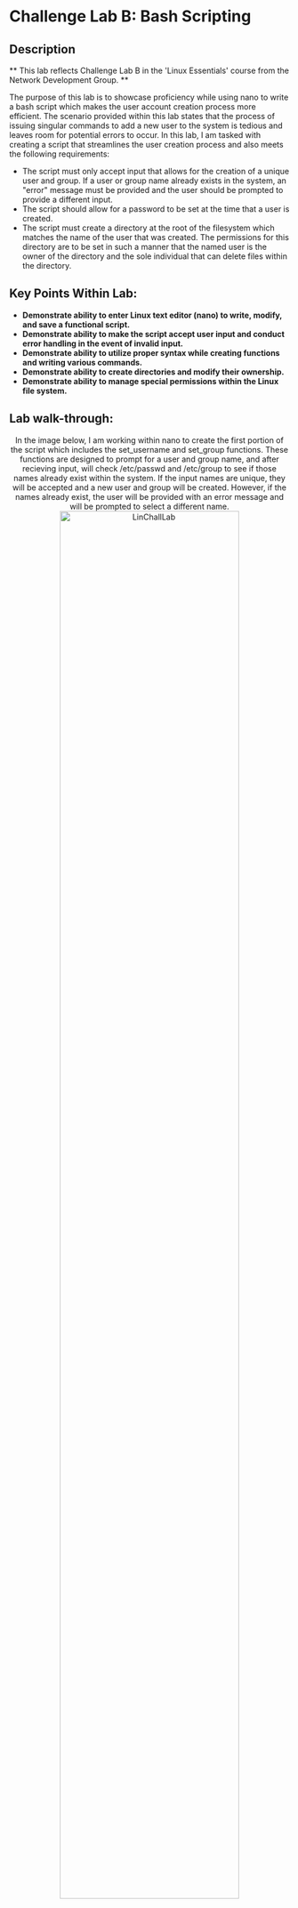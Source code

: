 <h1>Challenge Lab B: Bash Scripting</h1>
<!--
 ### [YouTube Demonstration](https://youtu.be/INSERT-DEMO-LINK-HERE)
--!>

<h2>Description</h2>
** This lab reflects Challenge Lab B in the 'Linux Essentials' course from the Network Development Group. **

The purpose of this lab is to showcase proficiency while using nano to write a bash script which makes the user account creation process more efficient. The scenario provided within this lab states that the process of issuing singular commands to add a new user to the system is tedious and leaves room for potential errors to occur. In this lab, I am tasked with creating a script that streamlines the user creation process and also meets the following requirements:
- The script must only accept input that allows for the creation of a unique user and group. If a user or group name already exists in the system, an "error" message must be provided and the user should be prompted to provide a different input.
- The script should allow for a password to be set at the time that a user is created.
- The script must create a directory at the root of the filesystem which matches the name of the user that was created. The permissions for this directory are to be set in such a manner that the named user is the owner of the directory and the sole individual that can delete files within the directory. 

<h2>Key Points Within Lab: </h2>

- <b>Demonstrate ability to enter Linux text editor (nano) to write, modify, and save a functional script.</b>
- <b>Demonstrate ability to make the script accept user input and conduct error handling in the event of invalid input.</b>
- <b>Demonstrate ability to utilize proper syntax while creating functions and writing various commands.</b>
- <b>Demonstrate ability to create directories and modify their ownership.</b>
- <b>Demonstrate ability to manage special permissions within the Linux file system.</b>

<h2>Lab walk-through:</h2>

<p align="center">
In the image below, I am working within nano to create the first portion of the script which includes the set_username and set_group functions. These functions are designed to prompt for a user and group name, and after recieving input, will check /etc/passwd and /etc/group to see if those names already exist within the system. If the input names are unique, they will be accepted and a new user and group will be created. However, if the names already exist, the user will be provided with an error message and will be prompted to select a different name. <br/>
<img src="https://i.imgur.com/sjZxzd9.png" height="80%" width="80%" alt="LinChallLab"/>
<br />
<br />

<p align="center">
In this image, the current state of the script has been saved to a file called "user_management.sh". Using 'chmod', I have adjusted the permissions of the file and made it executable. Now, I may proceed to run the script and check to see if it is working as intended.<br/>
<img src="https://i.imgur.com/TvZsSlz.png" height="80%" width="80%" alt="LinChallLab"/>
<br />
<br />

<p align="center">
In this image, I am running the script and attempting to see if the functions that I wrote are working properly. Please note, the account that I am using within this lab is called "user", so that name already exists in the system. Additionally, there is also a group called "IT" that exists in the system, which I created previously for use in a separate lab. So, when the script is run and I am prompted for a username, my input of "user" is denied and I am supplied with an error message and relevant info which shows that "user" already exists in the system. After selecting a username that is unique, I perform the same test for the group name. As you can see, "IT" is denied because it already exists, however, my input of "new_group" is accepted because it is unique. So far, the script seems to be working properly, and with the addition of a few more commands, the script will be complete and fulfill all requirements of the lab. <br/>
<img src="https://i.imgur.com/1sVuzFp.png" height="80%" width="80%" alt="LinChallLab"/>
<br />
<br />

<p align="center">
In this image, I am back to modifying the script. I have added in several more commands in order to finish the script and satisfy the full requirements set forth by the lab. Some of the commands which I've added include the useradd, groupadd, and passwd commands. These commands allow user and group names that have been accepted by the script to be officially added into the system. The user will also be provided with a prompt to set a password for the account that is being created. While all of these steps are being completed, the user will be given confirmation messages which state that the user and group names were successfully added, and that the account password was successfully updated. The final few commands within the script include the mkdir, chown, and chmod commands. At this point, these commands are creating a directory at the root of the filesystem for each user, placing ownership of that directory in possession of the user that was created, and setting permissions of that directory so that the owner has full read, write, and execute permissions. Additionally, chmod is also being used to activate the sticky bit on the new user directory that was created. With the sticky bit activated, a file inside of this directory can only be deleted by its owner. <br/>
<img src="https://i.imgur.com/58AuDfn.png" height="80%" width="80%" alt="LinChallLab"/>
<br />
<br />

<p align="center">
At this point, I am attempting to run the script in its final form. By using the script, I am easily able to add "test_user" who belongs to "test_group" to the system. The script allows me to set a preliminary password for the new user, and the script also creates a directory in which the user has full control of their own files. A success message appears on the screen to showcase that all parts of the script ran accordingly. By checking the /etc/passwd and /etc/group files, I am able to confirm the existence of 'test_user' and 'test_group', thus confirming the success of the script.  <br/>
<img src="https://i.imgur.com/Q8roGE7.png" height="80%" width="80%" alt="LinchallLab"/>
<br />
<br />




<!--
 ```diff
- text in red
+ text in green
! text in orange
# text in gray
@@ text in purple (and bold)@@
```
--!>
